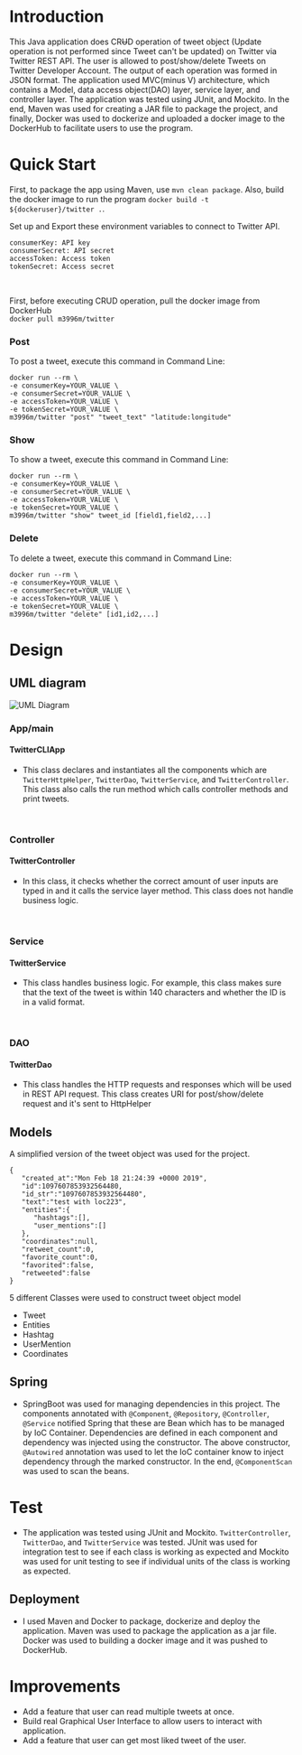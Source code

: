 # Introduction

This Java application does CR~~U~~D
operation of tweet object (Update operation is not 
performed since Tweet can't be updated) on Twitter
via Twitter REST API. The user is allowed to 
post/show/delete Tweets on Twitter Developer Account. 
The output of each operation was formed in JSON format.
The application used MVC(minus V) architecture, which 
contains a Model, data access object(DAO) layer, 
service layer, and controller layer. The application was
tested using JUnit, and Mockito. In the end, Maven was used
for creating a JAR file to package the project, and finally,
Docker was used to dockerize and uploaded a docker image 
to the DockerHub to facilitate users to use the program.


# Quick Start

First, to package the app using Maven, use ```mvn clean
package```. Also, build the docker image to run the program 
```docker build -t ${dockeruser}/twitter .```.

Set up and Export these environment variables to connect 
to Twitter API.

```
consumerKey: API key
consumerSecret: API secret
accessToken: Access token
tokenSecret: Access secret
```
<br/>

First, before executing CRUD operation, pull the docker 
image from DockerHub
<br/>
```docker pull m3996m/twitter```

### Post
To post a tweet, execute this command in Command Line:
```
docker run --rm \
-e consumerKey=YOUR_VALUE \
-e consumerSecret=YOUR_VALUE \
-e accessToken=YOUR_VALUE \
-e tokenSecret=YOUR_VALUE \
m3996m/twitter "post" "tweet_text" "latitude:longitude"
```


### Show
To show a tweet, execute this command in Command Line:
```
docker run --rm \
-e consumerKey=YOUR_VALUE \
-e consumerSecret=YOUR_VALUE \
-e accessToken=YOUR_VALUE \
-e tokenSecret=YOUR_VALUE \
m3996m/twitter "show" tweet_id [field1,field2,...]
```


### Delete
To delete a tweet, execute this command in Command Line:
```
docker run --rm \
-e consumerKey=YOUR_VALUE \
-e consumerSecret=YOUR_VALUE \
-e accessToken=YOUR_VALUE \
-e tokenSecret=YOUR_VALUE \
m3996m/twitter "delete" [id1,id2,...]
```


# Design

## UML diagram
![UML Diagram](assets/UMLDiagram.png)

### App/main


#### TwitterCLIApp
- This class declares and instantiates all the components
which are ```TwitterHttpHelper```, ```TwitterDao```,
  ```TwitterService```, and ```TwitterController```.
This class also calls the run method which calls 
controller methods and print tweets.

<br>

### Controller


#### TwitterController
- In this class, it checks whether the correct amount of 
user inputs are typed in and it calls the service layer method.
This class does not handle business logic.


<br>

### Service


#### TwitterService
- This class handles business logic. For example, this class
makes sure that the text of the tweet is within 140 characters
and whether the ID is in a valid format.


<br>

### DAO


#### TwitterDao
- This class handles the HTTP requests and responses 
which will be used in REST API request. This class creates
URI for post/show/delete request and it's sent to
HttpHelper


## Models
A simplified version of the tweet object was used
for the project.
```
{
   "created_at":"Mon Feb 18 21:24:39 +0000 2019",
   "id":1097607853932564480,
   "id_str":"1097607853932564480",
   "text":"test with loc223",
   "entities":{
      "hashtags":[],      
      "user_mentions":[]  
   },
   "coordinates":null,    
   "retweet_count":0,
   "favorite_count":0,
   "favorited":false,
   "retweeted":false
}
```

5 different Classes were used to construct tweet object model
- Tweet
- Entities
- Hashtag
- UserMention
- Coordinates

## Spring
- SpringBoot was used for managing dependencies in this 
project. The components annotated with ```@Component```,
  ```@Repository```, ```@Controller```, ```@Service```
notified Spring that these are Bean which has to be
managed by IoC Container. Dependencies are defined in
each component and dependency was injected using the
constructor. The above constructor, ```@Autowired``` 
annotation was used to let the IoC container know to 
inject dependency through the marked constructor. 
In the end, ```@ComponentScan``` was used to scan the beans.

# Test
- The application was tested using JUnit and Mockito.
```TwitterController```, ```TwitterDao```, and
```TwitterService``` was tested. JUnit was used for integration 
test to see if each class is working as expected and 
Mockito was used for unit testing to see if individual 
units of the class is working as expected.

## Deployment
- I used Maven and Docker to package, dockerize and 
deploy the application. Maven was used to package the
application as a jar file. Docker was used to building a
docker image and it was pushed to DockerHub.

# Improvements
- Add a feature that user can read multiple tweets at once.
- Build real Graphical User Interface to allow users to 
interact with application.
- Add a feature that user can get most liked tweet of the user.